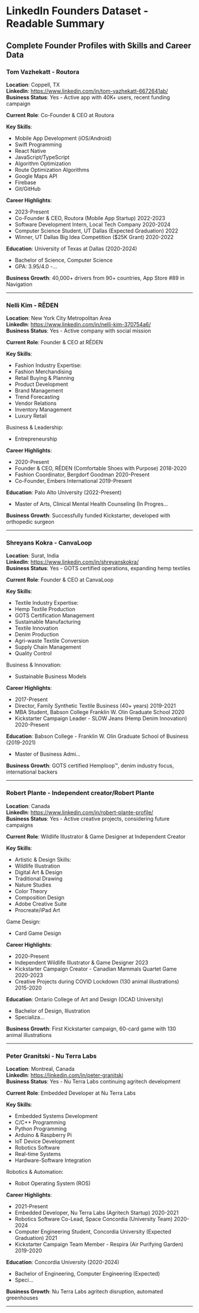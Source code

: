 # LinkedIn Founders Dataset - Readable Summary

## Complete Founder Profiles with Skills and Career Data


### Tom Vazhekatt - Routora

**Location**: Coppell, TX  
**LinkedIn**: https://www.linkedin.com/in/tom-vazhekatt-6672641ab/  
**Business Status**: Yes - Active app with 40K+ users, recent funding campaign  

**Current Role**: Co-Founder & CEO at Routora

**Key Skills**:
- Mobile App Development (iOS/Android)
- Swift Programming
- React Native
- JavaScript/TypeScript
- Algorithm Optimization
- Route Optimization Algorithms
- Google Maps API
- Firebase
- Git/GitHub

**Career Highlights**:
- 2023-Present
- Co-Founder & CEO, Routora (Mobile App Startup)
2022-2023
- Software Development Intern, Local Tech Company
2020-2024
- Computer Science Student, UT Dallas (Expected Graduation)
2022
- Winner, UT Dallas Big Idea Competition ($25K Grant)
2020-2022

**Education**: 
University of Texas at Dallas (2020-2024)
- Bachelor of Science, Computer Science
- GPA: 3.95/4.0
-...

**Business Growth**: 40,000+ drivers from 90+ countries, App Store #89 in Navigation

---

### Nelli Kim - RĒDEN

**Location**: New York City Metropolitan Area  
**LinkedIn**: https://www.linkedin.com/in/nelli-kim-370754a6/  
**Business Status**: Yes - Active company with social mission  

**Current Role**: Founder & CEO at RĒDEN

**Key Skills**:
- Fashion Industry Expertise:
- Fashion Merchandising
- Retail Buying & Planning
- Product Development
- Brand Management
- Trend Forecasting
- Vendor Relations
- Inventory Management
- Luxury Retail

Business & Leadership:
- Entrepreneurship

**Career Highlights**:
- 2020-Present
- Founder & CEO, RĒDEN (Comfortable Shoes with Purpose)
2018-2020
- Fashion Coordinator, Bergdorf Goodman
2020-Present
- Co-Founder, Embers International
2019-Present

**Education**: 
Palo Alto University (2022-Present)
- Master of Arts, Clinical Mental Health Counseling (In Progres...

**Business Growth**: Successfully funded Kickstarter, developed with orthopedic surgeon

---

### Shreyans Kokra - CanvaLoop

**Location**: Surat, India  
**LinkedIn**: https://www.linkedin.com/in/shreyanskokra/  
**Business Status**: Yes - GOTS certified operations, expanding hemp textiles  

**Current Role**: Founder & CEO at CanvaLoop

**Key Skills**:
- Textile Industry Expertise:
- Hemp Textile Production
- GOTS Certification Management
- Sustainable Manufacturing
- Textile Innovation
- Denim Production
- Agri-waste Textile Conversion
- Supply Chain Management
- Quality Control

Business & Innovation:
- Sustainable Business Models

**Career Highlights**:
- 2017-Present
- Director, Family Synthetic Textile Business (40+ years)
2019-2021
- MBA Student, Babson College Franklin W. Olin Graduate School
2020
- Kickstarter Campaign Leader - SLOW Jeans (Hemp Denim Innovation)
2020-Present

**Education**: 
Babson College - Franklin W. Olin Graduate School of Business (2019-2021)
- Master of Business Admi...

**Business Growth**: GOTS certified Hemploop™, denim industry focus, international backers

---

### Robert Plante - Independent creator/Robert Plante

**Location**: Canada  
**LinkedIn**: https://www.linkedin.com/in/robert-plante-profile/  
**Business Status**: Yes - Active creative projects, considering future campaigns  

**Current Role**: Wildlife Illustrator & Game Designer at Independent Creator

**Key Skills**:
- Artistic & Design Skills:
- Wildlife Illustration
- Digital Art & Design
- Traditional Drawing
- Nature Studies
- Color Theory
- Composition Design
- Adobe Creative Suite
- Procreate/iPad Art

Game Design:
- Card Game Design

**Career Highlights**:
- 2020-Present
- Independent Wildlife Illustrator & Game Designer
2023
- Kickstarter Campaign Creator - Canadian Mammals Quartet Game
2020-2023
- Creative Projects during COVID Lockdown (130 animal illustrations)
2015-2020

**Education**: 
Ontario College of Art and Design (OCAD University)
- Bachelor of Design, Illustration
- Specializa...

**Business Growth**: First Kickstarter campaign, 60-card game with 130 animal illustrations

---

### Peter Granitski - Nu Terra Labs

**Location**: Montreal, Canada  
**LinkedIn**: https://linkedin.com/in/peter-granitski  
**Business Status**: Yes - Nu Terra Labs continuing agritech development  

**Current Role**: Embedded Developer at Nu Terra Labs

**Key Skills**:
- Embedded Systems Development
- C/C++ Programming
- Python Programming
- Arduino & Raspberry Pi
- IoT Device Development
- Robotics Software
- Real-time Systems
- Hardware-Software Integration

Robotics & Automation:
- Robot Operating System (ROS)

**Career Highlights**:
- 2021-Present
- Embedded Developer, Nu Terra Labs (Agritech Startup)
2020-2021
- Robotics Software Co-Lead, Space Concordia (University Team)
2020-2024
- Computer Engineering Student, Concordia University (Expected Graduation)
2021
- Kickstarter Campaign Team Member - Respira (Air Purifying Garden)
2019-2020

**Education**: 
Concordia University (2020-2024)
- Bachelor of Engineering, Computer Engineering (Expected)
- Speci...

**Business Growth**: Nu Terra Labs agritech disruption, automated greenhouses

---
